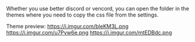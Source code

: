 Whether you use better discord or vencord, you can open the folder in the themes where you need to copy the css file from the settings.

Theme preview:
https://i.imgur.com/bleKM3L.png
https://i.imgur.com/u7Pvw6e.png
https://i.imgur.com/mtEDBdc.png
